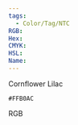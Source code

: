 ```yaml
---
tags:
  - Color/Tag/NTC
RGB:
Hex:
CMYK:
HSL:
Name:
---
```

Cornflower Lilac
```palette
#FFB0AC
```
RGB
